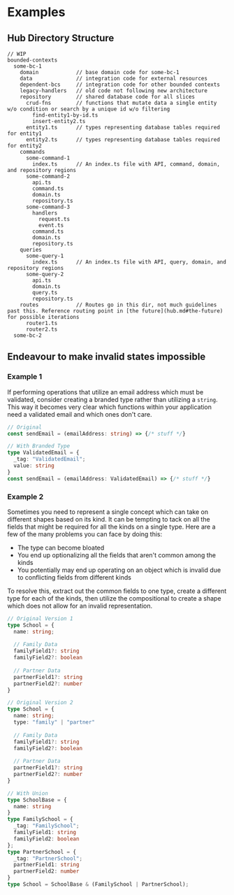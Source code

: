 # Examples

## Hub Directory Structure
```
// WIP
bounded-contexts
  some-bc-1
    domain            // base domain code for some-bc-1
    data              // integration code for external resources
    dependent-bcs     // integration code for other bounded contexts
    legacy-handlers   // old code not following new architecture
    repository        // shared database code for all slices
      crud-fns        // functions that mutate data a single entity w/o condition or search by a unique id w/o filtering
        find-entity1-by-id.ts
        insert-entity2.ts
      entity1.ts      // types representing database tables required for entity1
      entity2.ts      // types representing database tables required for entity2
    commands
      some-command-1
        index.ts      // An index.ts file with API, command, domain, and repository regions
      some-command-2
        api.ts
        command.ts
        domain.ts
        repository.ts
      some-command-3
        handlers
          request.ts
          event.ts
        command.ts
        domain.ts
        repository.ts
    queries
      some-query-1
        index.ts      // An index.ts file with API, query, domain, and repository regions
      some-query-2
        api.ts
        domain.ts
        query.ts
        repository.ts
    routes            // Routes go in this dir, not much guidelines past this. Reference routing point in [the future](hub.md#the-future) for possible iterations
      router1.ts
      router2.ts
  some-bc-2
```

## Endeavour to make invalid states impossible

### Example 1
If performing operations that utilize an email address which must be validated, consider creating a branded type rather than utilizing a `string`. This way it becomes very clear which functions within your application need a validated email and which ones don't care.
```typescript
// Original
const sendEmail = (emailAddress: string) => {/* stuff */}

// With Branded Type
type ValidatedEmail = { 
  _tag: "ValidatedEmail"; 
  value: string 
}
const sendEmail = (emailAddress: ValidatedEmail) => {/* stuff */}
``` 

### Example 2
Sometimes you need to represent a single concept which can take on different shapes based on its kind. It can be tempting to tack on all the fields that might be required for all the kinds on a single type. Here are a few of the many problems you can face by doing this:
- The type can become bloated
- You end up optionalizing all the fields that aren't common among the kinds
- You potentially may end up operating on an object which is invalid due to conflicting fields from different kinds

To resolve this, extract out the common fields to one type, create a different type for each of the kinds, then utilize the compositional to create a shape which does not allow for an invalid representation.
```typescript
// Original Version 1
type School = { 
  name: string; 
  
  // Family Data
  familyField1?: string
  familyField2?: boolean
  
  // Partner Data
  partnerField1?: string
  partnerField2?: number
}

// Original Version 2
type School = {
  name: string;
  type: "family" | "partner"
  
  // Family Data
  familyField1?: string
  familyField2?: boolean
  
  // Partner Data
  partnerField1?: string
  partnerField2?: number
}

// With Union
type SchoolBase = {
  name: string
}
type FamilySchool = { 
  _tag: "FamilySchool"; 
  familyField1: string
  familyField2: boolean
}; 
type PartnerSchool = { 
  _tag: "PartnerSchool"; 
  partnerField1: string
  partnerField2: number
}
type School = SchoolBase & (FamilySchool | PartnerSchool); 
```